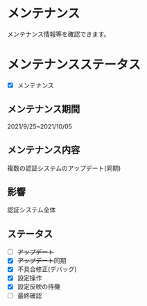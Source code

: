 # メンテナンス
メンテナンス情報等を確認できます。

# メンテナンスステータス
- [x] メンテナンス

## メンテナンス期間
2021/9/25~2021/10/05

## メンテナンス内容
複数の認証システムのアップデート(同期)

## 影響
認証システム全体

## ステータス
- [ ] ~~アップデート~~
- [x] ~~アップデート~~同期
- [x] 不具合修正(デバッグ)
- [x] 設定操作
- [x] 設定反映の待機
- [ ] 最終確認
